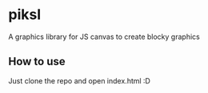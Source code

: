 # piksl
A graphics library for JS canvas to create blocky graphics

## How to use
Just clone the repo and open index.html :D
